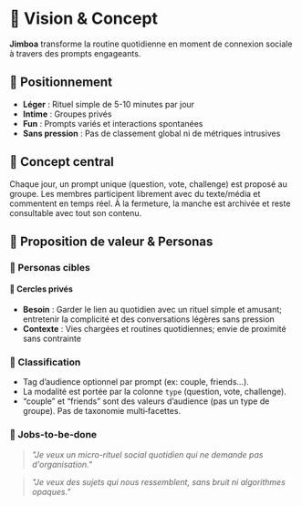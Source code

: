 # 🎯 Vision & Concept

**Jimboa** transforme la routine quotidienne en moment de connexion sociale à travers des prompts engageants.

## 🌟 Positionnement

- **Léger** : Rituel simple de 5-10 minutes par jour
- **Intime** : Groupes privés
- **Fun** : Prompts variés et interactions spontanées
- **Sans pression** : Pas de classement global ni de métriques intrusives

## 🎪 Concept central

Chaque jour, un prompt unique (question, vote, challenge) est proposé au groupe. Les membres participent librement avec du texte/média et commentent en temps réel. À la fermeture, la manche est archivée et reste consultable avec tout son contenu.

## 👥 Proposition de valeur & Personas

### 🎯 Personas cibles

#### 👥 Cercles privés

- **Besoin** : Garder le lien au quotidien avec un rituel simple et amusant; entretenir la complicité et des conversations légères sans pression
- **Contexte** : Vies chargées et routines quotidiennes; envie de proximité sans contrainte

### 🧩 Classification

- Tag d’audience optionnel par prompt (ex: couple, friends…).
- La modalité est portée par la colonne `type` (question, vote, challenge).
- “couple” et “friends” sont des valeurs d’audience (pas un type de groupe). Pas de taxonomie multi‑facettes.

### 🎪 Jobs-to-be-done

> _"Je veux un micro-rituel social quotidien qui ne demande pas d'organisation."_

> _"Je veux des sujets qui nous ressemblent, sans bruit ni algorithmes opaques."_
